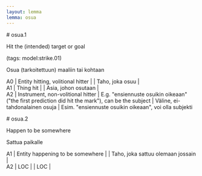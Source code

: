 ```yaml
---
layout: lemma
lemma: osua
---
```


<div class="sense">
# <span class="sensename">osua.1</span>

<span class="description">Hit the (intended) target or goal</span>

(tags: model:strike.01)

<span class="description">Osua (tarkoitettuun) maaliin tai kohtaan</span>

A0 | Entity hitting, volitional hitter |   | Taho, joka osuu |  
A1 | Thing hit |   | Asia, johon osutaan |  
A2 | Instrument, non-volitional hitter | E.g. "ensiennuste osuikin oikeaan" ("the first prediction did hit the mark"), can be the subject | Väline, ei-tahdonalainen osuja | Esim. "ensiennuste osuikin oikeaan", voi olla subjekti

</div>

<div class="sense">
# <span class="sensename">osua.2</span>

<span class="description">Happen to be somewhere</span>

<span class="description">Sattua paikalle</span>

A1 | Entity happening to be somewhere |   | Taho, joka sattuu olemaan jossain |  
A2 | LOC |   | LOC |  

</div>

